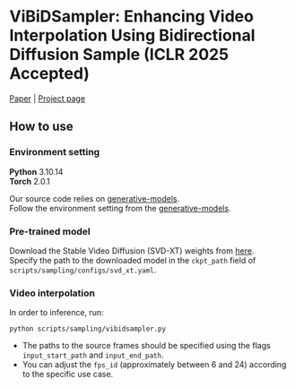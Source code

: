 # ViBiDSampler: Enhancing Video Interpolation Using Bidirectional Diffusion Sample (ICLR 2025 Accepted)

[Paper](https://arxiv.org/abs/2410.05651) | [Project page](https://vibidsampler.github.io/)

## How to use
### Environment setting
**Python** 3.10.14 \
**Torch** 2.0.1 

Our source code relies on [generative-models](https://github.com/Stability-AI/generative-models). \
Follow the environment setting from the [generative-models](https://github.com/Stability-AI/generative-models).

### Pre-trained model
Download the Stable Video Diffusion (SVD-XT) weights from [here](https://huggingface.co/stabilityai/stable-video-diffusion-img2vid-xt). \
Specify the path to the downloaded model in the ```ckpt_path``` field of ```scripts/sampling/configs/svd_xt.yaml```.

### Video interpolation
In order to inference, run:
```
python scripts/sampling/vibidsampler.py
```
+ The paths to the source frames should be specified using the flags ```input_start_path``` and ```input_end_path```.
+ You can adjust the ```fps_id``` (approximately between 6 and 24) according to the specific use case.

